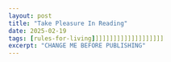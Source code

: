 ```yaml
---
layout: post
title: "Take Pleasure In Reading"
date: 2025-02-19
tags: [rules-for-living]]]]]]]]]]]]]]]]]]]]
excerpt: "CHANGE ME BEFORE PUBLISHING"
---
```

